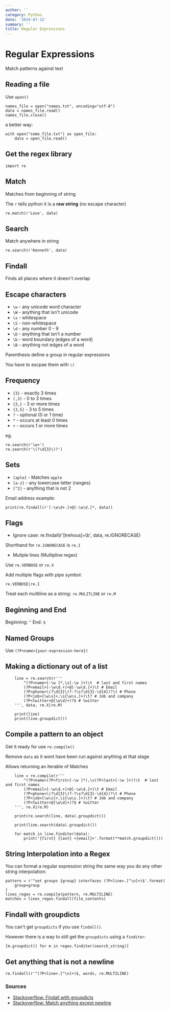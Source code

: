 ```yaml
---
author: ''
category: Python
date: '2019-07-12'
summary: ''
title: Regular Expressions
---
```

# Regular Expressions

Match patterns against text

## Reading a file

Use `open()`

```
names_file = open("names.txt", encoding="utf-8")
data = names_file.read()
names_file.close()
```

a better way:

```
with open("some_file.txt") as open_file:
    data = open_file.read()
```

## Get the regex library

`import re`

## Match

Matches from beginning of string

The `r` tells python it is a **raw string** (no escape character)

`re.match(r'Love', data)`

## Search

Match anywhere in string

`re.search(r'Kenneth', data)`

## Findall

Finds all places where it doesn't overlap

## Escape characters

* `\w` - any unicode word character
* `\W` - anything that isn't unicode
* `\s` - whitespace
* `\S` - non-whitespace
* `\d` - any number 0 - 9
* `\D` - anything that isn't a number
* `\b` - word boundary (edges of a word)
* `\B` - anything not edges of a word

Parenthesis define a group in regular expressions

You have to escpae them with `\(`

## Frequency

* `{3}` - exactly 3 times
* `(,3)` - 0 to 3 times
* `{3,}` - 3 or more times
* `{3,5}` - 3 to 5 times
* `?` - optional (0 or 1 time)
* `*` - occurs at least 0 times
* `+` - occurs 1 or more times

eg.

```
re.search(r'\w+')
re.search(r'\(?\d{3}\)?')
```

## Sets

* `[aple]` - Matches `apple`
* `[a-z]` - any lowercase letter (ranges)
* `[^2]` - anything that is not 2

Email address example:

    print(re.findall(r'[-\w\d+.]+@[-\w\d.]*, data))

## Flags

* Ignore case: re.findall(r'[trehous]+\b', data, re.IGNORECASE)

Shorthand for `re.IGNORECASE` is `re.I`

* Muliple lines (Mulitpline regex)

Use `re.VERBOSE` or `re.X`

Add multiple flags with pipe symbol:

`re.VERBOSE|re.I`

Treat each multiline as a string: `re.MULITLINE` or `re.M`

## Beginning and End

Beginning: `^`
End: `$`

## Named Groups

Use `(?P<name>{your-expression-here})`

## Making a dictionary out of a list

        line = re.search(r'''
            ^(?P<name>[-\w ]*,\s[-\w ]+)\t  # last and first names
            (?P<email>[-\w\d.+]+@[-\w\d.]+)\t # Email
            (?P<phone>\(?\d{3}\)?-?\s?\d{3}-\d{4})?\t # Phone
            (?P<job>[\w\s]+,\s[\w\s.]+)\t? # Job and company
            (?P<twitter>@[\w\d]+)?$ # twitter
        ''', data, re.X|re.M)

        print(line)
        print(line.groupdict())

## Compile a pattern to an object

Get it ready for use `re.compile()`

Remove `data` as it wont have been run against anything at that stage

Allows returning an iterable of Matches

        line = re.compile(r'''
            ^(?P<name>(?P<first>[-\w ]*),\s(?P<last>[-\w ]+))\t  # last and first names
            (?P<email>[-\w\d.+]+@[-\w\d.]+)\t # Email
            (?P<phone>\(?\d{3}\)?-?\s?\d{3}-\d{4})?\t # Phone
            (?P<job>[\w\s]+,\s[\w\s.]+)\t? # Job and company
            (?P<twitter>@[\w\d]+)?$ # twitter
        ''', re.X|re.M)

        print(re.search(line, data).groupdict())

        print(line.search(data).groupdict())

        for match in line.finditer(data):
            print('{first} {last} <{email}>'.format(**match.groupdict()))

## String Interpolation into a Regex

You can format a regular expression string the same way you do any other string interpolation:

    pattern = r'^set groups {group} interfaces (?P<line>.[^\n]+)$'.format(
        group=group
    )
    lines_regex = re.compile(pattern, re.MULTILINE)
    matches = lines_regex.findall(file_contents)

## Findall with groupdicts

You can't get `groupdicts` if you use `findall()`.

However there is a way to still get the `groupdicts` using a `finditer`:

    [m.groupdict() for m in regex.finditer(search_string)]

## Get anything that is not a newline

    re.findall(r'^(?P<line>.[^\n]+)$, words, re.MULTILINE)

### Sources

* [Stackoverflow: Findall with groupdicts](https://stackoverflow.com/questions/255332/python-re-findall-with-groupdicts)
* [Stackoverflow: Match anything except newline](https://stackoverflow.com/questions/23235200/how-to-matches-anything-except-space-and-new-line)